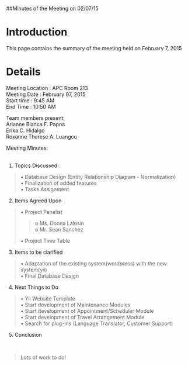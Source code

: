 ##Minutes of the Meeting on 02/07/15

# Introduction #

This page contains the summary of the meeting held on February 7, 2015


# Details #

Meeting Location : APC Room 213 <br>
Meeting Date : February 07, 2015 <br>
Start time : 9:45 AM <br>
End Time : 10:50 AM   <br>

Team members present: <br>
Arianne Bianca F. Papna <br>
Erika C. Hidalgo <br>
Roxanne Therese A. Luangco <br>

Meeting Minutes:<br>
<br>
1. Topics Discussed:<br>
<blockquote>•	Database Design (Entity Relationship Diagram - Normalization) <br>
•	Finalization of added features <br>
•	Tasks Assignment <br></blockquote>

2. Items Agreed Upon<br>
<blockquote>•	Project Panelist<br>
<blockquote>o Ms. Donna Lalusin <br>
o Mr. Sean Sanchez <br>
</blockquote>•	Project Time Table <br></blockquote>

3. Items to be clarified<br>
<blockquote>•	Adaptation of the existing system(wordpress) with the new system(yii) <br>
•	Final Database Design <br></blockquote>

4. Next Things to Do<br>
<blockquote>•	Yii Website Template <br>
•	Start development of Maintenance Modules <br>
• Start development of Appointment/Scheduler Module <br>
• Start development of Travel Arrangement Module <br>
• Search for plug-ins (Language Translator, Customer Support)</blockquote>

5. Conclusion<br>
<br>
<blockquote>Lots of work to do!